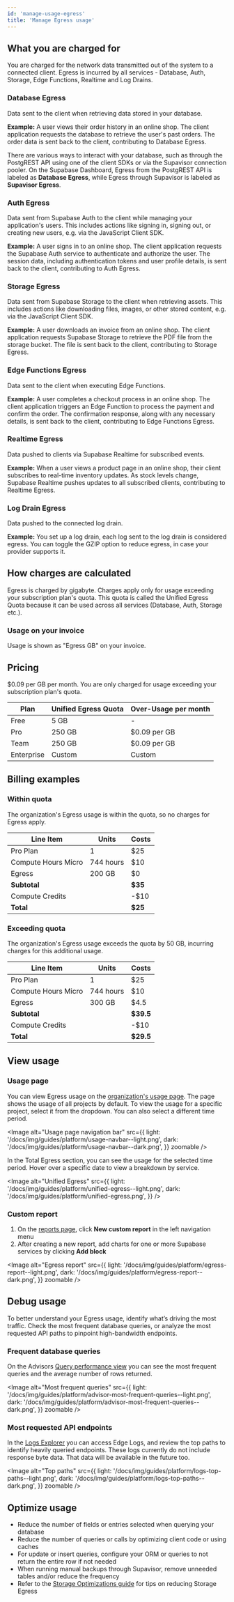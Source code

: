 ```yaml
---
id: 'manage-usage-egress'
title: 'Manage Egress usage'
---
```


## What you are charged for

You are charged for the network data transmitted out of the system to a connected client. Egress is incurred by all services - Database, Auth, Storage, Edge Functions, Realtime and Log Drains.

### Database Egress

Data sent to the client when retrieving data stored in your database.

**Example:** A user views their order history in an online shop. The client application requests the database to retrieve the user's past orders. The order data is sent back to the client, contributing to Database Egress.

<Admonition type="note">

There are various ways to interact with your database, such as through the PostgREST API using one of the client SDKs or via the Supavisor connection pooler. On the Supabase Dashboard, Egress from the PostgREST API is labeled as **Database Egress**, while Egress through Supavisor is labeled as **Supavisor Egress**.

</Admonition>

### Auth Egress

Data sent from Supabase Auth to the client while managing your application's users. This includes actions like signing in, signing out, or creating new users, e.g. via the JavaScript Client SDK.

**Example:** A user signs in to an online shop. The client application requests the Supabase Auth service to authenticate and authorize the user. The session data, including authentication tokens and user profile details, is sent back to the client, contributing to Auth Egress.

### Storage Egress

Data sent from Supabase Storage to the client when retrieving assets. This includes actions like downloading files, images, or other stored content, e.g. via the JavaScript Client SDK.

**Example:** A user downloads an invoice from an online shop. The client application requests Supabase Storage to retrieve the PDF file from the storage bucket. The file is sent back to the client, contributing to Storage Egress.

### Edge Functions Egress

Data sent to the client when executing Edge Functions.

**Example:** A user completes a checkout process in an online shop. The client application triggers an Edge Function to process the payment and confirm the order. The confirmation response, along with any necessary details, is sent back to the client, contributing to Edge Functions Egress.

### Realtime Egress

Data pushed to clients via Supabase Realtime for subscribed events.

**Example:** When a user views a product page in an online shop, their client subscribes to real-time inventory updates. As stock levels change, Supabase Realtime pushes updates to all subscribed clients, contributing to Realtime Egress.

### Log Drain Egress

Data pushed to the connected log drain.

**Example:** You set up a log drain, each log sent to the log drain is considered egress. You can toggle the GZIP option to reduce egress, in case your provider supports it.

## How charges are calculated

Egress is charged by gigabyte. Charges apply only for usage exceeding your subscription plan's quota. This quota is called the Unified Egress Quota because it can be used across all services (Database, Auth, Storage etc.).

### Usage on your invoice

Usage is shown as "Egress GB" on your invoice.

## Pricing

$0.09 per GB per month. You are only charged for usage exceeding your subscription plan's quota.

| Plan       | Unified Egress Quota | Over-Usage per month |
| ---------- | -------------------- | -------------------- |
| Free       | 5 GB                 | -                    |
| Pro        | 250 GB               | $0.09 per GB         |
| Team       | 250 GB               | $0.09 per GB         |
| Enterprise | Custom               | Custom               |

## Billing examples

### Within quota

The organization's Egress usage is within the quota, so no charges for Egress apply.

| Line Item           | Units     | Costs   |
| ------------------- | --------- | ------- |
| Pro Plan            | 1         | $25     |
| Compute Hours Micro | 744 hours | $10     |
| Egress              | 200 GB    | $0      |
| **Subtotal**        |           | **$35** |
| Compute Credits     |           | -$10    |
| **Total**           |           | **$25** |

### Exceeding quota

The organization's Egress usage exceeds the quota by 50 GB, incurring charges for this additional usage.

| Line Item           | Units     | Costs     |
| ------------------- | --------- | --------- |
| Pro Plan            | 1         | $25       |
| Compute Hours Micro | 744 hours | $10       |
| Egress              | 300 GB    | $4.5      |
| **Subtotal**        |           | **$39.5** |
| Compute Credits     |           | -$10      |
| **Total**           |           | **$29.5** |

## View usage

### Usage page

You can view Egress usage on the [organization's usage page](https://supabase.com/dashboard/org/_/usage). The page shows the usage of all projects by default. To view the usage for a specific project, select it from the dropdown. You can also select a different time period.

<Image
  alt="Usage page navigation bar"
  src={{
    light: '/docs/img/guides/platform/usage-navbar--light.png',
    dark: '/docs/img/guides/platform/usage-navbar--dark.png',
  }}
  zoomable
/>

In the Total Egress section, you can see the usage for the selected time period. Hover over a specific date to view a breakdown by service.

<Image
  alt="Unified Egress"
  src={{
    light: '/docs/img/guides/platform/unified-egress--light.png',
    dark: '/docs/img/guides/platform/unified-egress.png',
  }}
/>

### Custom report

1. On the [reports page](https://supabase.com/dashboard/project/_/reports), click **New custom report** in the left navigation menu
2. After creating a new report, add charts for one or more Supabase services by clicking **Add block**

<Image
  alt="Egress report"
  src={{
    light: '/docs/img/guides/platform/egress-report--light.png',
    dark: '/docs/img/guides/platform/egress-report--dark.png',
  }}
  zoomable
/>

## Debug usage

To better understand your Egress usage, identify what’s driving the most traffic. Check the most frequent database queries, or analyze the most requested API paths to pinpoint high-bandwidth endpoints.

### Frequent database queries

On the Advisors [Query performance view](https://supabase.com/dashboard/project/_/database/query-performance?preset=most_frequent&sort=calls&order=desc) you can see the most frequent queries and the average number of rows returned.

<Image
  alt="Most frequent queries"
  src={{
    light: '/docs/img/guides/platform/advisor-most-frequent-queries--light.png',
    dark: '/docs/img/guides/platform/advisor-most-frequent-queries--dark.png',
  }}
  zoomable
/>

### Most requested API endpoints

In the [Logs Explorer](https://supabase.com/dashboard/project/_/logs/explorer) you can access Edge Logs, and review the top paths to identify heavily queried endpoints. These logs currently do not include response byte data. That data will be available in the future too.

<Image
  alt="Top paths"
  src={{
    light: '/docs/img/guides/platform/logs-top-paths--light.png',
    dark: '/docs/img/guides/platform/logs-top-paths--dark.png',
  }}
  zoomable
/>

## Optimize usage

- Reduce the number of fields or entries selected when querying your database
- Reduce the number of queries or calls by optimizing client code or using caches
- For update or insert queries, configure your ORM or queries to not return the entire row if not needed
- When running manual backups through Supavisor, remove unneeded tables and/or reduce the frequency
- Refer to the [Storage Optimizations guide](/docs/guides/storage/production/scaling#egress) for tips on reducing Storage Egress